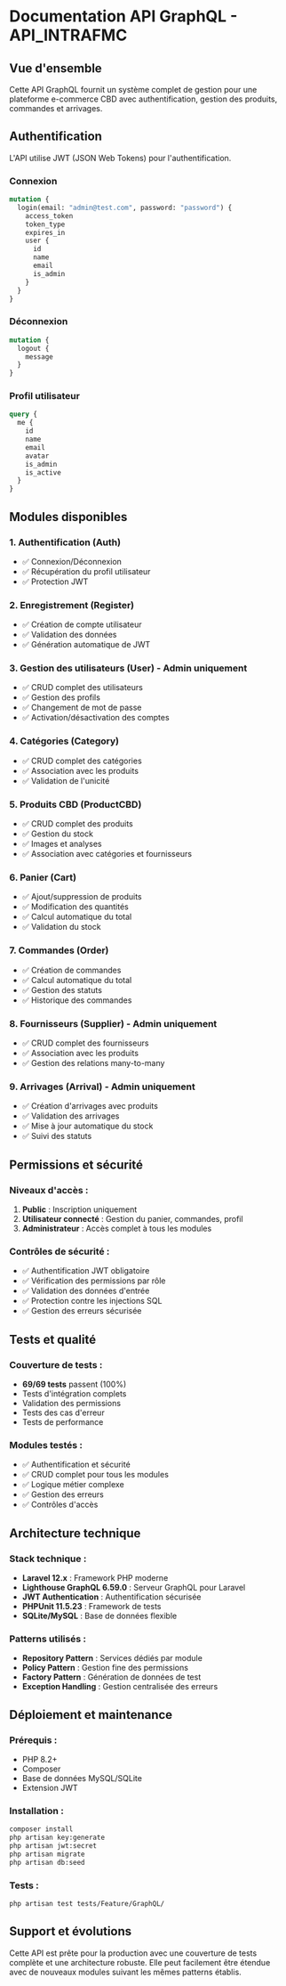 # Documentation API GraphQL - API_INTRAFMC

## Vue d'ensemble
Cette API GraphQL fournit un système complet de gestion pour une plateforme e-commerce CBD avec authentification, gestion des produits, commandes et arrivages.

## Authentification
L'API utilise JWT (JSON Web Tokens) pour l'authentification.

### Connexion
```graphql
mutation {
  login(email: "admin@test.com", password: "password") {
    access_token
    token_type
    expires_in
    user {
      id
      name
      email
      is_admin
    }
  }
}
```

### Déconnexion
```graphql
mutation {
  logout {
    message
  }
}
```

### Profil utilisateur
```graphql
query {
  me {
    id
    name
    email
    avatar
    is_admin
    is_active
  }
}
```

## Modules disponibles

### 1. Authentification (Auth)
- ✅ Connexion/Déconnexion
- ✅ Récupération du profil utilisateur
- ✅ Protection JWT

### 2. Enregistrement (Register)
- ✅ Création de compte utilisateur
- ✅ Validation des données
- ✅ Génération automatique de JWT

### 3. Gestion des utilisateurs (User) - Admin uniquement
- ✅ CRUD complet des utilisateurs
- ✅ Gestion des profils
- ✅ Changement de mot de passe
- ✅ Activation/désactivation des comptes

### 4. Catégories (Category)
- ✅ CRUD complet des catégories
- ✅ Association avec les produits
- ✅ Validation de l'unicité

### 5. Produits CBD (ProductCBD)
- ✅ CRUD complet des produits
- ✅ Gestion du stock
- ✅ Images et analyses
- ✅ Association avec catégories et fournisseurs

### 6. Panier (Cart)
- ✅ Ajout/suppression de produits
- ✅ Modification des quantités
- ✅ Calcul automatique du total
- ✅ Validation du stock

### 7. Commandes (Order)
- ✅ Création de commandes
- ✅ Calcul automatique du total
- ✅ Gestion des statuts
- ✅ Historique des commandes

### 8. Fournisseurs (Supplier) - Admin uniquement
- ✅ CRUD complet des fournisseurs
- ✅ Association avec les produits
- ✅ Gestion des relations many-to-many

### 9. Arrivages (Arrival) - Admin uniquement
- ✅ Création d'arrivages avec produits
- ✅ Validation des arrivages
- ✅ Mise à jour automatique du stock
- ✅ Suivi des statuts

## Permissions et sécurité

### Niveaux d'accès :
1. **Public** : Inscription uniquement
2. **Utilisateur connecté** : Gestion du panier, commandes, profil
3. **Administrateur** : Accès complet à tous les modules

### Contrôles de sécurité :
- ✅ Authentification JWT obligatoire
- ✅ Vérification des permissions par rôle
- ✅ Validation des données d'entrée
- ✅ Protection contre les injections SQL
- ✅ Gestion des erreurs sécurisée

## Tests et qualité

### Couverture de tests :
- **69/69 tests** passent (100%)
- Tests d'intégration complets
- Validation des permissions
- Tests des cas d'erreur
- Tests de performance

### Modules testés :
- ✅ Authentification et sécurité
- ✅ CRUD complet pour tous les modules
- ✅ Logique métier complexe
- ✅ Gestion des erreurs
- ✅ Contrôles d'accès

## Architecture technique

### Stack technique :
- **Laravel 12.x** : Framework PHP moderne
- **Lighthouse GraphQL 6.59.0** : Serveur GraphQL pour Laravel
- **JWT Authentication** : Authentification sécurisée
- **PHPUnit 11.5.23** : Framework de tests
- **SQLite/MySQL** : Base de données flexible

### Patterns utilisés :
- **Repository Pattern** : Services dédiés par module
- **Policy Pattern** : Gestion fine des permissions
- **Factory Pattern** : Génération de données de test
- **Exception Handling** : Gestion centralisée des erreurs

## Déploiement et maintenance

### Prérequis :
- PHP 8.2+
- Composer
- Base de données MySQL/SQLite
- Extension JWT

### Installation :
```bash
composer install
php artisan key:generate
php artisan jwt:secret
php artisan migrate
php artisan db:seed
```

### Tests :
```bash
php artisan test tests/Feature/GraphQL/
```

## Support et évolutions

Cette API est prête pour la production avec une couverture de tests complète et une architecture robuste. Elle peut facilement être étendue avec de nouveaux modules suivant les mêmes patterns établis.
